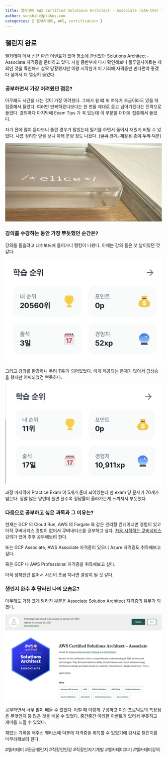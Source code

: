 ```yaml
---
title: 엘카데미 AWS Certified Solutions Architect - Associate (SAA-C03) 완료
author: sunshine@ptokos.com
categories: [ 엘아카데미, AWS, certification ]
---
```


## 챌린지 완료
[엘카데미](https://academy.elice.io/) 에서 신년 환급 이벤트가 있어 평소에 관심있던 Solutions Architect - Associate 자격증을 준비하고 있다.
사실 중반부에 다시 확인해보니 플루럴사이트는 제외인 것을 확인해서 살짝 당황했지만 이왕 시작한거 이 기회에 자격증만 딴다면야 좋겠다 싶어서 더 열심히 들었다.

### 공부하면서 가장 어려웠던 점은?
아무래도 시간을 내는 것이 가장 어려웠다. 그래서 쉴 떄 또 여유가 조금이라도 있을 때 집중해서 들었다.
여러번 반복하겠다보다는 한 번을 제대로 듣고 넘어가겠다는 전략으로 들었다. 강의마다 마지막에 Exam Tips 가 꼭 있는데 이 부분을 더더욱 집중해서 들었다.

자기 전에 많이 듣다보니 졸린 경우가 많았는데 필기를 하면서 들어서 재밌게 버틸 수 있었다.
나름 정리한 양을 보니 아래 분량 정도 나왔다. (~~글씨 크게, 재활용 종이 두께 덕분~~)

![엘카데미-3-3.png](/assets/img/elcademy/엘카데미-3-3.png)


### 강의를 수강하는 동안 가장 뿌듯했던 순간은?
강의를 들을려고 대쉬보드에 들어가니 랭킹이 나왔다.
이때는 강의 들은 첫 날이였던 것 같다.

![엘카데미-3-1.png](/assets/img/elcademy/엘카데미-3-1.png)

그리고 강의를 완강하니 무려 11위가 되어있었다. 
이게 제공되는 문제가 많아서 급상승을 했지만 어찌되었건 뿌듯하다.

![엘카데미-3-2.png](/assets/img/elcademy/엘카데미-3-2.png)

과정 마지막에 Practice Exam 이 5개가 준비 되어있는데 한 exam 당 문제가 70개가 넘는다.
정말 많은 양인데 풀면 풀수록 정답률이 올라가는게 느껴져서 뿌듯했다.


### 다음으로 공부하고 싶은 과목과 그 이유는?
현재는 GCP 의 Cloud Run, AWS 의 Fargate 와 같은 관리형 컨테이너만 경험이 있고 아직 쿠버네티스 경험이 없어서 쿠버네티스를 공부하고 싶다.
[처음 시작하는 쿠버네티스](https://academy.elice.io/courses/75119/info) 강의가 있어 추후 공부해보려 한다.

또는 GCP Associate, AWS Associate 자격증이 있으니 Azure 자격증도 취득해보고 싶다.

혹은 GCP 나 AWS Professional 자격증을 취득해보고 싶다.

아직 정해진건 없어서 시간이 조금 지나면 결정이 될 것 같다.

### 챌린지 완수 후 달라진 나의 모습은?
아무래도 가장 크게 달라진 부분은 Associate Solution Architect 자격증의 유무가 되겠다.

![엘카데미-3-4.png](/assets/img/elcademy/엘카데미-3-4.png)

공부하면서 너무 많이 배울 수 있었다. 이럴 때 이렇게 구성하고 이런 프로덕트의 특장점은 무엇인지 등 많은 것을 배울 수 있었다.
중간중간 이러한 이벤트가 있어서 뿌듯하고 재미를 느낄 수 있었다.

재밌는 기획을 해주신 엘리스에 덕분에 자격증을 취득할 수 있었기에 감사로 챌린지를 마무리해보려 한다. 


#엘카데미 #환급챌린지 #직장인인강 #직장인자기계발 #엘카데미후기 #엘카데미강의 
